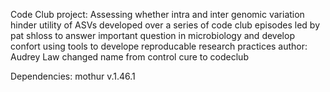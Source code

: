Code Club project: Assessing whether intra and inter genomic variation hinder utility of ASVs
developed over a series of code club episodes led by pat shloss to answer important question 
in microbiology and develop confort using tools to develope reproducable research practices
author: Audrey Law
changed name from control cure to codeclub 




Dependencies:
mothur v.1.46.1
